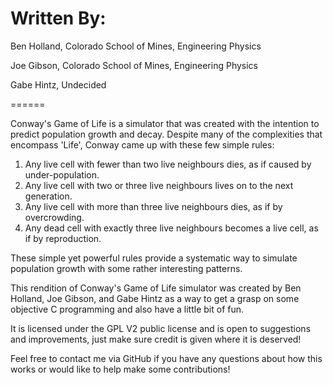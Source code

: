 
Written By:
=====
Ben Holland, Colorado School of Mines, Engineering Physics

Joe Gibson, Colorado School of Mines, Engineering Physics

Gabe Hintz, Undecided

======

  Conway's Game of Life is a simulator that was created with the intention to predict population growth and decay. Despite many of the complexities that encompass 'Life', Conway came up with these few simple rules:

1. Any live cell with fewer than two live neighbours dies, as if caused by under-population.
2. Any live cell with two or three live neighbours lives on to the next generation.
3. Any live cell with more than three live neighbours dies, as if by overcrowding.
4. Any dead cell with exactly three live neighbours becomes a live cell, as if by reproduction.

  These simple yet powerful rules provide a systematic way to simulate population growth with some rather interesting patterns.

  This rendition of Conway's Game of Life simulator was created by Ben Holland, Joe Gibson, and Gabe Hintz as a way to get a grasp on some objective C programming and also have a little bit of fun. 

  It is licensed under the GPL V2 public license and is open to suggestions and improvements, just make sure credit is given where it is deserved!

  Feel free to contact me via GitHub if you have any questions about how this works or would like to help make some contributions!
